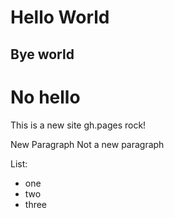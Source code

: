 # Hello World

## Bye world

# No hello

This is a new site
gh.pages rock!

New Paragraph
Not a new paragraph

List:
- one
- two
- three

